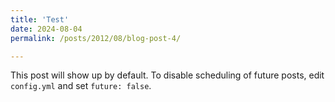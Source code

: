 ```yaml
---
title: 'Test'
date: 2024-08-04
permalink: /posts/2012/08/blog-post-4/

---
```


This post will show up by default. To disable scheduling of future posts, edit `config.yml` and set `future: false`. 
